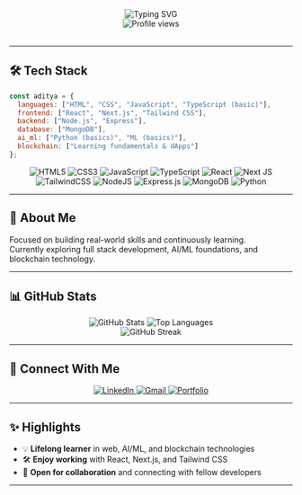 <div align="center">
  <img src="https://readme-typing-svg.herokuapp.com?font=Fira+Code&weight=600&size=28&pause=1000&color=3B82F6&width=435&lines=Hi+there%2C+I'm+Aditya!+%F0%9F%91%8B;Web+Developer+%7C+AI+%26+ML+Learner;Blockchain+Enthusiast+%F0%9F%9A%80" alt="Typing SVG" />
</div>

<div align="center">
  <img src="https://komarev.com/ghpvc/?username=dityaverma&label=Profile%20views&color=0e75b6&style=for-the-badge" alt="Profile views" />
</div>

<br/>

---

## **🛠️ Tech Stack**
```js
const aditya = {
  languages: ["HTML", "CSS", "JavaScript", "TypeScript (basic)"],
  frontend: ["React", "Next.js", "Tailwind CSS"],
  backend: ["Node.js", "Express"],
  database: ["MongoDB"],
  ai_ml: ["Python (basics)", "ML (basics)"],
  blockchain: ["Learning fundamentals & dApps"]
};
```

<p align="center">
  <img src="https://img.shields.io/badge/html5-%23E34F26.svg?style=for-the-badge&logo=html5&logoColor=white" alt="HTML5" />
  <img src="https://img.shields.io/badge/css3-%231572B6.svg?style=for-the-badge&logo=css3&logoColor=white" alt="CSS3" />
  <img src="https://img.shields.io/badge/javascript-%23323330.svg?style=for-the-badge&logo=javascript&logoColor=%23F7DF1E" alt="JavaScript" />
  <img src="https://img.shields.io/badge/typescript-%23007ACC.svg?style=for-the-badge&logo=typescript&logoColor=white" alt="TypeScript" />
  <img src="https://img.shields.io/badge/react-%2320232a.svg?style=for-the-badge&logo=react&logoColor=%2361DAFB" alt="React" />
  <img src="https://img.shields.io/badge/Next-black?style=for-the-badge&logo=next.js&logoColor=white" alt="Next JS" />
  <img src="https://img.shields.io/badge/tailwindcss-%2338B2AC.svg?style=for-the-badge&logo=tailwind-css&logoColor=white" alt="TailwindCSS" />
  <img src="https://img.shields.io/badge/node.js-6DA55F?style=for-the-badge&logo=node.js&logoColor=white" alt="NodeJS" />
  <img src="https://img.shields.io/badge/express.js-%23404d59.svg?style=for-the-badge&logo=express&logoColor=%2361DAFB" alt="Express.js" />
  <img src="https://img.shields.io/badge/MongoDB-%234ea94b.svg?style=for-the-badge&logo=mongodb&logoColor=white" alt="MongoDB" />
  <img src="https://img.shields.io/badge/python-3670A0?style=for-the-badge&logo=python&logoColor=ffdd54" alt="Python" />
</p>

---

## **🚀 About Me**

Focused on building real-world skills and continuously learning.  
Currently exploring full stack development, AI/ML foundations, and blockchain technology.

---

## **📊 GitHub Stats**

<div align="center">
  <img src="https://github-readme-stats.vercel.app/api?username=dityaverma&show_icons=true&theme=tokyonight&hide_border=true&count_private=true" alt="GitHub Stats" />
  <img src="https://github-readme-stats.vercel.app/api/top-langs/?username=dityaverma&layout=compact&theme=tokyonight&hide_border=true" alt="Top Languages" />
</div>

<div align="center">
  <img src="https://github-readme-streak-stats.herokuapp.com/?user=dityaverma&theme=tokyonight&hide_border=true" alt="GitHub Streak" />
</div>

---

## **🤝 Connect With Me**

<div align="center">
  <a href="https://linkedin.com/in/dityaverma" target="_blank">
    <img src="https://img.shields.io/badge/LinkedIn-0077B5?style=for-the-badge&logo=linkedin&logoColor=white" alt="LinkedIn" />
  </a>
  <a href="mailto:your.email@gmail.com" target="_blank">
    <img src="https://img.shields.io/badge/Gmail-D14836?style=for-the-badge&logo=gmail&logoColor=white" alt="Gmail" />
  </a>
  <a href="https://your-portfolio-url.com" target="_blank">
    <img src="https://img.shields.io/badge/Portfolio-000000?style=for-the-badge&logo=vercel&logoColor=white" alt="Portfolio" />
  </a>
</div>

---

## **✨ Highlights**

- 💡 **Lifelong learner** in web, AI/ML, and blockchain technologies
- 🛠️ **Enjoy working** with React, Next.js, and Tailwind CSS
- 🤝 **Open for collaboration** and connecting with fellow developers

---
